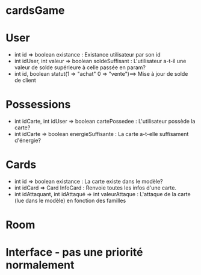 # cardsGame

# User
  - int id => boolean existance : Existance utilisateur par son id
  - int idUser, int valeur => boolean soldeSuffisant : L'utilisateur a-t-il une valeur de solde supérieure à celle passée en param?
  - int id, boolean statut(1 => "achat" 0 => "vente")==> Mise à jour de solde de client


# Possessions
  - int idCarte, int idUser => boolean cartePossedee : L'utilisateur possède la carte?
  - int idCarte => boolean energieSuffisante : La carte a-t-elle suffisament d'énergie?
  

# Cards
  - int id => boolean existance : La carte existe dans le modèle?
  - int idCard => Card InfoCard : Renvoie toutes les infos d'une carte.
  - int idAttaquant, int idAttaqué => int valeurAttaque : L'attaque de la carte (lue dans le modèle) en fonction des familles

# Room

# Interface - pas une priorité normalement
